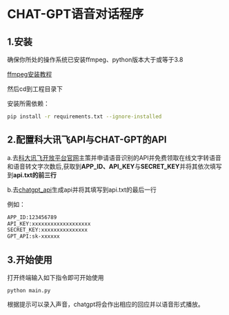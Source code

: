 # CHAT-GPT语音对话程序

## 1.安装

确保你所处的操作系统已安装ffmpeg、python版本大于或等于3.8

[ffmpeg安装教程](https://zhuanlan.zhihu.com/p/623994780)

然后cd到工程目录下

安装所需依赖：

```bash
pip install -r requirements.txt --ignore-installed
```

## 2.配置科大讯飞API与CHAT-GPT的API

a.去[科大讯飞开放平台官网](https://www.xfyun.cn/)主策并申请语音识别的API并免费领取在线文字转语音和语音转文字次数后,获取到**APP_ID、API_KEY**与**SECRET_KEY**并将其依次填写到**api.txt的前三行**

b.去[chatgpt_api](https://platform.openai.com/account/api-keys)生成api并将其填写到api.txt的最后一行

例如：

```bash
APP_ID:123456789
API_KEY:xxxxxxxxxxxxxxxxxxx
SECRET_KEY:xxxxxxxxxxxxxxx
GPT_API:sk-xxxxxx
```

## 3.开始使用

打开终端输入如下指令即可开始使用

```
python main.py
```

根据提示可以录入声音，chatgpt将会作出相应的回应并以语音形式播放。
